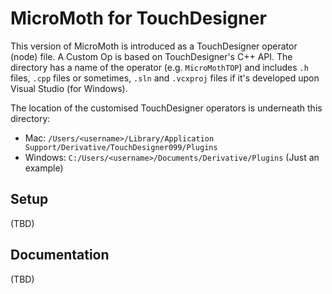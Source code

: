 # MicroMoth for TouchDesigner
This version of MicroMoth is introduced as a TouchDesigner operator (node) file. A Custom Op is based on TouchDesigner's C++ API. The directory has a name of the operator (e.g. `MicroMothTOP`) and includes `.h` files, `.cpp` files or sometimes, `.sln` and `.vcxproj` files if it's developed upon Visual Studio (for Windows).

The location of the customised TouchDesigner operators is underneath this directory:
- Mac: `/Users/<username>/Library/Application Support/Derivative/TouchDesigner099/Plugins`
- Windows: `C:/Users/<username>/Documents/Derivative/Plugins` (Just an example)

## Setup
(TBD)

## Documentation
(TBD)